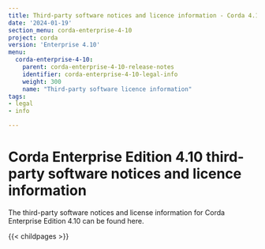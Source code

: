 ```yaml
---
title: Third-party software notices and licence information - Corda 4.10
date: '2024-01-19'
section_menu: corda-enterprise-4-10
project: corda
version: 'Enterprise 4.10'
menu:
  corda-enterprise-4-10:
    parent: corda-enterprise-4-10-release-notes
    identifier: corda-enterprise-4-10-legal-info
    weight: 300
    name: "Third-party software licence information"
tags:
- legal
- info

---
```


# Corda Enterprise Edition 4.10 third-party software notices and licence information

The third-party software notices and license information for Corda Enterprise Edition 4.10 can be found here.

{{< childpages >}}